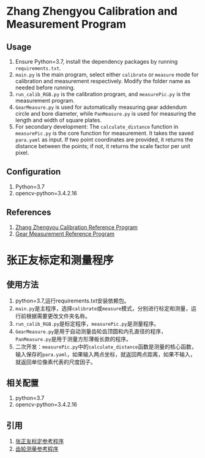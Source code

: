 # Zhang Zhengyou Calibration and Measurement Program
## Usage
1. Ensure Python=3.7, install the dependency packages by running `requirements.txt`.
2. `main.py` is the main program, select either `calibrate` or `measure` mode for calibration and measurement respectively. Modify the folder name as needed before running.
3. `run_calib_RGB.py` is the calibration program, and `measurePic.py` is the measurement program.
4. `GearMeasure.py` is used for automatically measuring gear addendum circle and bore diameter, while `PanMeasure.py` is used for measuring the length and width of square plates.
5. For secondary development: The `calculate_distance` function in `measurePic.py` is the core function for measurement. It takes the saved `para.yaml` as input. If two point coordinates are provided, it returns the distance between the points; if not, it returns the scale factor per unit pixel.
## Configuration
1. Python=3.7
2. opencv-python=3.4.2.16
## References
1. [Zhang Zhengyou Calibration Reference Program](https://github.com/zhiyuanyou/Calibration-ZhangZhengyou-Method.git)
2. [Gear Measurement Reference Program](https://github.com/AltafBagwan/calc-gear-parameters.git)

# 张正友标定和测量程序
## 使用方法
1. python=3.7,运行requirements.txt安装依赖包。
2. `main.py`是主程序，选择`calibrate`或`measure`模式，分别进行标定和测量，运行前根据需要更改文件夹名称。
3. `run_calib_RGB.py`是标定程序，`measurePic.py`是测量程序。
4. `GearMeasure.py`是用于自动测量齿轮齿顶圆和内孔直径的程序，`PanMeasure.py`是用于测量方形薄板长款的程序。
5. 二次开发：`measurePic.py`中的`calculate_distance`函数是测量的核心函数，输入保存的`para.yaml`，如果输入两点坐标，就返回两点距离，如果不输入，就返回单位像素代表的尺度因子。

## 相关配置
1. python=3.7
2. opencv-python=3.4.2.16

## 引用
1. [张正友标定参考程序](https://github.com/zhiyuanyou/Calibration-ZhangZhengyou-Method.git)
2. [齿轮测量参考程序](https://github.com/AltafBagwan/calc-gear-parameters.git)
